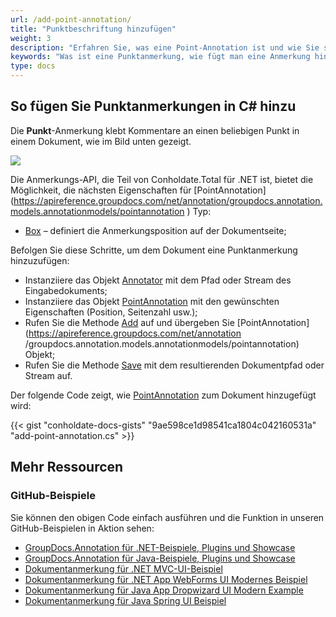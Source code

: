 ```yaml
---
url: /add-point-annotation/
title: "Punktbeschriftung hinzufügen"
weight: 3
description: "Erfahren Sie, was eine Point-Annotation ist und wie Sie sie mithilfe der GroupDocs.Annotation-API, die Teil von Conholdate.Total für .NET ist, programmgesteuert zu einem Dokument hinzufügen."
keywords: "Was ist eine Punktanmerkung, wie fügt man eine Anmerkung hinzu, fügt eine Punktanmerkung hinzu"
type: docs
---
```


## So fügen Sie Punktanmerkungen in C# hinzu

Die **Punkt**-Anmerkung klebt Kommentare an einen beliebigen Punkt in einem Dokument, wie im Bild unten gezeigt.

![](annotation/net/images/add-point-annotation.png)

Die Anmerkungs-API, die Teil von Conholdate.Total für .NET ist, bietet die Möglichkeit, die nächsten Eigenschaften für [PointAnnotation] (https://apireference.groupdocs.com/net/annotation/groupdocs.annotation.models.annotationmodels/pointannotation ) Typ:

* [Box](https://apireference.groupdocs.com/annotation/net/groupdocs.annotation.models.annotationmodels/pointannotation/properties/box) – definiert die Anmerkungsposition auf der Dokumentseite;
    



Befolgen Sie diese Schritte, um dem Dokument eine Punktanmerkung hinzuzufügen:

* Instanziiere das Objekt [Annotator](https://apireference.groupdocs.com/net/annotation/groupdocs.annotation/annotator) mit dem Pfad oder Stream des Eingabedokuments;
* Instanziiere das Objekt [PointAnnotation](https://apireference.groupdocs.com/net/annotation/groupdocs.annotation.models.annotationmodels/pointannotation) mit den gewünschten Eigenschaften (Position, Seitenzahl usw.);
* Rufen Sie die Methode [Add](https://apireference.groupdocs.com/net/annotation/groupdocs.annotation/annotator/methods/add) auf und übergeben Sie [PointAnnotation](https://apireference.groupdocs.com/net/annotation /groupdocs.annotation.models.annotationmodels/pointannotation) Objekt;
* Rufen Sie die Methode [Save](https://apireference.groupdocs.com/net/annotation/groupdocs.annotation/annotator/methods/save/index) mit dem resultierenden Dokumentpfad oder Stream auf.

Der folgende Code zeigt, wie [PointAnnotation](https://apireference.groupdocs.com/net/annotation/groupdocs.annotation.models.annotationmodels/pointannotation) zum Dokument hinzugefügt wird:

{{< gist "conholdate-docs-gists" "9ae598ce1d98541ca1804c042160531a" "add-point-annotation.cs" >}}

## Mehr Ressourcen
### GitHub-Beispiele
Sie können den obigen Code einfach ausführen und die Funktion in unseren GitHub-Beispielen in Aktion sehen:

* [GroupDocs.Annotation für .NET-Beispiele, Plugins und Showcase](https://github.com/groupdocs-annotation/GroupDocs.Annotation-for-.NET)
* [GroupDocs.Annotation für Java-Beispiele, Plugins und Showcase](https://github.com/groupdocs-annotation/GroupDocs.Annotation-for-Java)
* [Dokumentanmerkung für .NET MVC-UI-Beispiel](https://github.com/groupdocs-annotation/GroupDocs.Annotation-for-.NET-MVC)
* [Dokumentanmerkung für .NET App WebForms UI Modernes Beispiel](https://github.com/groupdocs-annotation/GroupDocs.Annotation-for-.NET-WebForms)
* [Dokumentanmerkung für Java App Dropwizard UI Modern Example](https://github.com/groupdocs-annotation/GroupDocs.Annotation-for-Java-Dropwizard)
* [Dokumentanmerkung für Java Spring UI Beispiel](https://github.com/groupdocs-annotation/GroupDocs.Annotation-for-Java-Spring)
    





